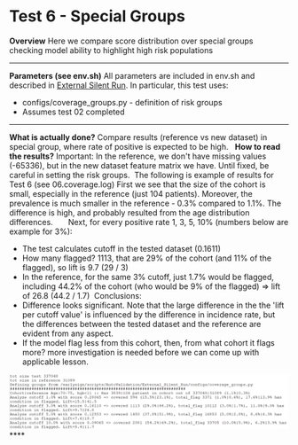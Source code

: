 # Test 6 - Special Groups

**Overview**
Here we compare score distribution over special groups checking model ability to highlight high risk populations  
****
**Parameters (see env.sh)**
All parameters are included in env.sh and described in [External Silent Run](../External%20Silent%20Run).
In particular, this test uses:
- configs/coverage_groups.py - definition of risk groups
- Assumes test 02 completed
****
**What is actually done?**
Compare results (reference vs new dataset) in special group, where rate of positive is expected to be high.
 
**How to read the results?**
Important: In the reference, we don't have missing values (-65336), but in the new dataset feature matrix we have. Until fixed, be careful in setting the risk groups. 
The following is example of results for Test 6 (see 06.coverage.log)
First we see that the size of the cohort is small, especially in the reference (just 104 patients). Moreover, the prevalence is much smaller in the reference - 0.3% compared to 1.1%. The difference is high, and probably resulted from the age distribution differences.      
Next, for every positive rate 1, 3, 5, 10% (numbers below are example for 3%):
- The test calculates cutoff in the tested dataset (0.1611)
- How many flagged? 1113, that are 29% of the cohort (and 11% of the flagged), so lift is 9.7 (29 / 3)
- In the reference, for the same 3% cutoff, just 1.7% would be flagged, including 44.2% of the cohort (who would be 9% of the flagged) => lift of 26.8 (44.2 / 1.7) 
Conclusions:
- Difference looks significant. Note that the large difference in the the 'lift per cutoff value' is influenced by the difference in incidence rate, but the differences between the tested dataset and the reference are evident from any aspect.
- If the model flag less from this cohort, then, from what cohort it flags more? more investigation is needed before we can come up with applicable lesson.
<img src="/attachments/13926516/13926518.png"/>
****
 
